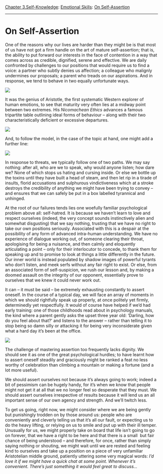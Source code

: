 [Chapter 3.Self-Knowledge](https://www.theschooloflife.com/thebookoflife/category/self-knowledge/): [Emotional Skills](https://www.theschooloflife.com/thebookoflife/category/self-knowledge/emotional-skills/): [On Self-Assertion](https://www.theschooloflife.com/thebookoflife/on-self-assertion/)

* * *

# On Self-Assertion

One of the reasons why our lives are harder than they might be is that most of us have not got a firm handle on the art of mature self-assertion; that is, the ability to put forward our interests in the face of contention in a way that comes across as credible, dignified, serene and effective. We are daily confronted by challenges to our positions that would require us to find a voice: a partner who subtly denies us affection; a colleague who malignly undermines our proposals; a parent who treads on our aspirations. And in response, we tend to behave in two equally unfortunate ways.

![](https://www.theschooloflife.com/thebookoflife/wp-content/uploads/2019/05/Vassily_Kandinsky_1926_-_Several_Circles_Gugg_0910_25-1006x1024.jpg)

It was the genius of Aristotle, the first systematic Western explorer of human emotions, to see that maturity very often lies at a midway point between two extremes. His _Nicomachean Ethics_ advances a famous tripartite table outlining ideal forms of behaviour – along with their two characteristically deficient or excessive departures.

![](https://www.theschooloflife.com/thebookoflife/wp-content/uploads/2019/05/SA-Table-1.png)

And, to follow the model, in the case of the topic at hand, one might add a further line:

![](https://www.theschooloflife.com/thebookoflife/wp-content/uploads/2019/05/SA-Table-2.png)

In response to threats, we typically follow one of two paths. We may say nothing: after all, who are we to speak, why would anyone listen; how dare we? None of which stops us hating and cursing inside. Or else we bottle up the toxins until they have built a head of steam, and then let rip in a tirade of insults, florid accusations and sulphurous vindictiveness which at a stroke destroys the credibility of anything we might have been trying to convey – and ensures that we can safely be put in a box labelled tyrannical and unhinged.

At the root of our failures tends lies one woefully familiar psychological problem above all: self-hatred. It is because we haven’t learn to love and respect ourselves (indeed, the very concept sounds instinctively alien and somewhat disgusting) that we say nothing, trusting that we have no right to take our own positions seriously. Associated with this is a despair at the possibility of any form of advanced intra-human understanding. We have no experience of dialogue working out, of someone clearing their throat, apologising for being a nuisance, and then calmly and eloquently articulating a point – only for their interlocutor to concede, to thank them for speaking up and to promise to look at things a little differently in the future. Our inner world is instead populated by shadow images of powerful tyrants who don’t listen, and meek serfs without any fair right to exist. Or else, from an associated form of self-suspicion, we rush our lesson and, by making a doomed assault on the integrity of our opponent, essentially prove to ourselves that we knew it could never work out.

It can – it must be said – be extremely exhausting constantly to assert oneself. In the course of a typical day, we will face an array of moments in which we should rightfully speak up properly, at once politely yet firmly, determinedly yet respectfully. It would of course have helped if we’d had early training: one of those childhoods read about in psychology manuals, the kind where a parent gently asks the upset three year old: ‘Darling, how do you feel about that?’ and listens to the answer – rather than telling it to stop being so damn silly or attacking it for being very inconsiderate given what a hard day it’s been at the office.

![](https://www.theschooloflife.com/thebookoflife/wp-content/uploads/2019/05/Vassily_Kandinsky_1923_-_Circles_in_a_Circle.jpg)

The challenge of mastering assertion too frequently lacks dignity. We should see it as one of the great psychological hurdles; to have learnt how to assert oneself steadily and graciously might be ranked a feat no less worthy of celebration than climbing a mountain or making a fortune (and a lot more useful).

We should assert ourselves not because it’s always going to work; indeed a bit of pessimism can be hugely handy, for it’s when we know that people might not get it at all that we no longer feel so desperate that they must. We should assert ourselves irrespective of results because it will lend us an all important sense of our own agency and strength. And we’ll twitch less.

To get us going, right now, we might consider where we are being gently but punishingly trodden on by those around us: people who are conveniently and cleverly telling us that it’s all our fault, or expecting us to do the heavy lifting, or relying on us to smile and put up with their ill temper. Unusually for us, we might properly take on board that life isn’t going to go on forever, that we have a right to be here and that there is a small &nbsp;but fair chance of being understood – and therefore, for once, rather than simply saying nothing or shouting, we might wait until we are rested and feeling kind to ourselves and take up a position on a piece of very unfamiliar Aristotelian middle ground, patiently uttering some very magical words: _I’d love it if we might have a quick chat at some point. Whenever it’s convenient. There’s just something it would feel great to discuss…_
